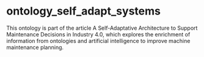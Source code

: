 # ontology_self_adapt_systems
This ontology is part of the article A Self-Adaptative Architecture to Support Maintenance Decisions in Industry 4.0, which explores the enrichment of information from ontologies and artificial intelligence to improve machine maintenance planning.
